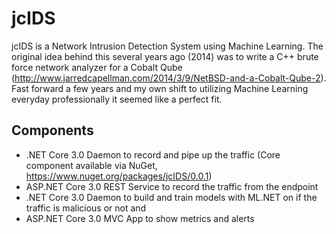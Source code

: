 # jcIDS

jcIDS is a Network Intrusion Detection System using Machine Learning.  The original idea behind this several years ago (2014) was to write a C++ brute force network analyzer for a Cobalt Qube (http://www.jarredcapellman.com/2014/3/9/NetBSD-and-a-Cobalt-Qube-2).  Fast forward a few years and my own shift to utilizing Machine Learning everyday professionally it seemed like a perfect fit.

## Components
* .NET Core 3.0 Daemon to record and pipe up the traffic (Core component available via NuGet, https://www.nuget.org/packages/jcIDS/0.0.1)
* ASP.NET Core 3.0 REST Service to record the traffic from the endpoint
* .NET Core 3.0 Daemon to build and train models with ML.NET on if the traffic is malicious or not and
* ASP.NET Core 3.0 MVC App to show metrics and alerts
